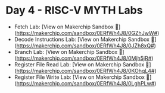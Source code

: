 # Day 4 - RISC-V MYTH Labs

- Fetch Lab: [View on Makerchip Sandbox 🔗] (https://makerchip.com/sandbox/0ERfWh4J8/0GZhJwW#)
- Decode Instructions Lab: [View on Makerchip Sandbox 🔗] (https://makerchip.com/sandbox/0ERfWh4J8/0JZh8xQ#)
- Branch Lab: [View on Makerchip Sandbox 🔗] (https://makerchip.com/sandbox/0ERfWh4J8/0Mjh5jR#)
- Register File Read Lab: [View on Makerchip Sandbox 🔗] (https://makerchip.com/sandbox/0ERfWh4J8/0KOhqL4#)
- Register File Write Lab: [View on Makerchip Sandbox 🔗] (https://makerchip.com/sandbox/0ERfWh4J8/0LghPLw#) 
